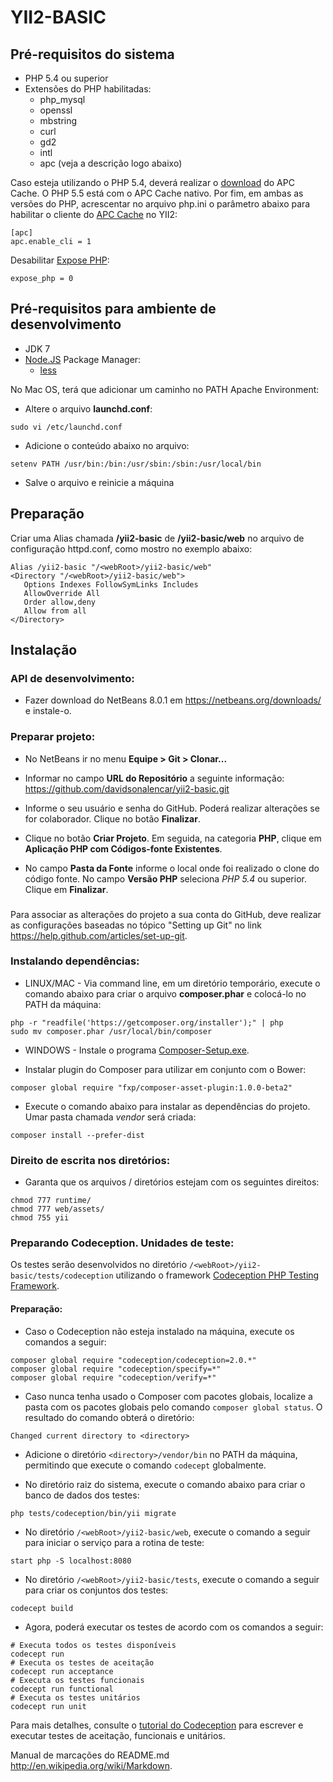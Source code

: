 # YII2-BASIC

## Pré-requisitos do sistema

<ul>
    <li>PHP 5.4 ou superior</li>
    <li>Extensões do PHP habilitadas:
        <ul>
            <li>php_mysql</li>
            <li>openssl</li>
            <li>mbstring</li>
            <li>curl</li>
            <li>gd2</li>
            <li>intl</li>
            <li>apc (veja a descrição logo abaixo)</li>
        </ul>
    </li>
</ul>

Caso esteja utilizando o PHP 5.4, deverá realizar o [download](http://windows.php.net/downloads/pecl/releases/apc/3.1.13/php_apc-3.1.13-5.4-ts-vc9-x86.zip) do APC Cache. O PHP 5.5 está com o APC Cache nativo. Por fim, em ambas as versões do PHP, acrescentar no arquivo php.ini o parâmetro abaixo para habilitar o cliente do [APC Cache](http://php.net/manual/pt_BR/book.apc.php) no YII2:
```
[apc]
apc.enable_cli = 1
```

Desabilitar [Expose PHP](http://lv1.php.net/manual/en/ini.core.php#ini.expose-php):
```
expose_php = 0
```

## Pré-requisitos para ambiente de desenvolvimento
<ul>
    <li>JDK 7</li>
    <li><a href="http://nodejs.org">Node.JS</a> Package Manager:
        <ul>
            <li><a href="https://www.npmjs.org/package/less">less</a></l>
        </ul>
    </li>
</ul>

No Mac OS, terá que adicionar um caminho no PATH Apache Environment:
* Altere o arquivo **launchd.conf**:
```
sudo vi /etc/launchd.conf
```

* Adicione o conteúdo abaixo no arquivo:
```
setenv PATH /usr/bin:/bin:/usr/sbin:/sbin:/usr/local/bin
```

* Salve o arquivo e reinicie a máquina

## Preparação

Criar uma Alias chamada **/yii2-basic** de **/yii2-basic/web** no arquivo de configuração httpd.conf, como mostro no exemplo abaixo:
```
Alias /yii2-basic "/<webRoot>/yii2-basic/web"
<Directory "/<webRoot>/yii2-basic/web">
   Options Indexes FollowSymLinks Includes
   AllowOverride All
   Order allow,deny
   Allow from all
</Directory>
```

## Instalação

### API de desenvolvimento:

* Fazer download do NetBeans 8.0.1 em https://netbeans.org/downloads/ e instale-o.

### Preparar projeto:

* No NetBeans ir no menu **Equipe > Git > Clonar...**

* Informar no campo **URL do Repositório** a seguinte informação: https://github.com/davidsonalencar/yii2-basic.git

* Informe o seu usuário e senha do GitHub. Poderá realizar alterações se for colaborador. Clique no botão **Finalizar**.

* Clique no botão **Criar Projeto**. Em seguida, na categoria **PHP**, clique em **Aplicação PHP com Códigos-fonte Existentes**. 

* No campo **Pasta da Fonte** informe o local onde foi realizado o clone do código fonte. No campo **Versão PHP** seleciona *PHP 5.4* ou superior. Clique em **Finalizar**.

### 
Para associar as alterações do projeto a sua conta do GitHub, deve realizar as configurações baseadas no tópico "Setting up Git" no link https://help.github.com/articles/set-up-git.

### Instalando dependências:

* LINUX/MAC - Via command line, em um diretório temporário, execute o comando abaixo para criar o arquivo **composer.phar** e colocá-lo no PATH da máquina: 
```
php -r "readfile('https://getcomposer.org/installer');" | php
sudo mv composer.phar /usr/local/bin/composer
```

* WINDOWS - Instale o programa [Composer-Setup.exe](https://getcomposer.org/Composer-Setup.exe). 

* Instalar plugin do Composer para utilizar em conjunto com o Bower:
```
composer global require "fxp/composer-asset-plugin:1.0.0-beta2"
```

* Execute o comando abaixo para instalar as dependências do projeto. Umar pasta chamada *vendor* será criada:
```
composer install --prefer-dist
```

### Direito de escrita nos diretórios:

* Garanta que os arquivos / diretórios estejam com os seguintes direitos:
```
chmod 777 runtime/
chmod 777 web/assets/
chmod 755 yii
```

### Preparando Codeception. Unidades de teste:

Os testes serão desenvolvidos no diretório ```/<webRoot>/yii2-basic/tests/codeception``` utilizando o framework [Codeception PHP Testing Framework](http://codeception.com/).

#### Preparação:

* Caso o Codeception não esteja instalado na máquina, execute os comandos a seguir:
```
composer global require "codeception/codeception=2.0.*"
composer global require "codeception/specify=*"
composer global require "codeception/verify=*"
```

* Caso nunca tenha usado o Composer com pacotes globais, localize a pasta com os pacotes globais pelo comando ```composer global status```. O resultado do comando obterá o diretório:
```
Changed current directory to <directory>
```

* Adicione o diretório ```<directory>/vendor/bin``` no PATH da máquina, permitindo que execute o comando ```codecept``` globalmente.

* No diretório raiz do sistema, execute o comando abaixo para criar o banco de dados dos testes:
```
php tests/codeception/bin/yii migrate
```

* No diretório ```/<webRoot>/yii2-basic/web```, execute o comando a seguir para iniciar o serviço para a rotina de teste:
```
start php -S localhost:8080
```

* No diretório ```/<webRoot>/yii2-basic/tests```, execute o comando a seguir para criar os conjuntos dos testes:
```
codecept build
```

* Agora, poderá executar os testes de acordo com os comandos a seguir:
```
# Executa todos os testes disponíveis
codecept run
# Executa os testes de aceitação
codecept run acceptance
# Executa os testes funcionais
codecept run functional
# Executa os testes unitários
codecept run unit
```

Para mais detalhes, consulte o [tutorial do Codeception](http://codeception.com/docs/01-Introduction) para escrever e executar testes de aceitação, funcionais e unitários.

Manual de marcações do README.md http://en.wikipedia.org/wiki/Markdown.
